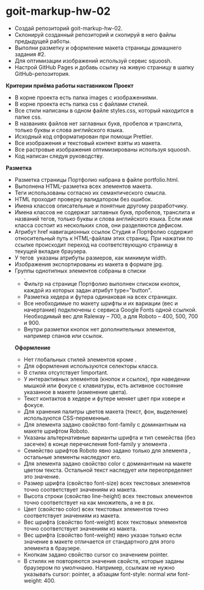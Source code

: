 # goit-markup-hw-02

- Создай репозиторий goit-markup-hw-02.
- Склонируй созданный репозиторий и скопируй в него файлы предыдущей работы.
- Выполни разметку и оформление макета страницы домашнего задания #2.
- Для оптимизации изображений используй сервис squoosh.
- Настрой GitHub Pages и добавь ссылку на живую страницу в шапку GitHub-репозитория.

**Критерии приёма работы наставником**
**Проект**

- В корне проекта есть папка images с изображениями.
- В корне проекта есть папка css с файлами стилей.
- Все стили написаны в одном файле styles.css, который находится в папке css.
- В названиях файлов нет заглавных букв, пробелов и транслита, только буквы и слова английского языка.
- Исходный код отформатирован при помощи Prettier.
- Все изображения и текстовый контент взяты из макета.
- Все растровые изображения оптимизированы используя squoosh.
- Код написан следуя руководству.

**Разметка**

- Разметка страницы Портфолио набрана в файле portfolio.html.
- Выполнена HTML-разметка всех элементов макета.
- Теги использованы согласно их семантического смысла.
- HTML проходит проверку валидатором без ошибок.
- Имена классов описательные и понятные другому разработчику.
- Имена классов не содержат заглавных букв, пробелов, транслита и названий тегов, только буквы и слова английского языка. Если имя класса состоит из нескольких слов, они разделяются дефисом.
- Атрибут href навигационных ссылок Студия и Портфолио содержит относительный путь к HTML-файлам этих страниц. При нажатии по ссылке происходит переход на соответствующую страницу в текущей вкладке браузера.
- У тегов <img> указаны атрибуты размеров, как минимум width.
- Изображения экспортированы из макета в формате jpg.
- Группы однотипных элементов собраны в списки <ul>.
- Фильтр на странице Портфолио выполнен списком кнопок, каждой из которых задан атрибут type="button".
- Разметка хедера и футера одинаковая на всех страницах.
- Все необходимые по макету шрифты и их вариации (вес и начертание) подключены с сервиса Google Fonts одной ссылкой. Необходимый вес для Raleway – 700, а для Roboto – 400, 500, 700 и 900.
- Внутри разметки кнопок нет дополнительных элементов, например спанов или ссылок.

**Оформление**

- Нет глобальных стилей элементов кроме <body>.
- Для оформления используются селекторы класса.
- В стилях отсутствует !important.
- У интерактивных элементов (кнопок и ссылок), при наведении мышкой или фокусе с клавиатуры, есть активное состояние указанное в макете (изменение цвета).
- Текст контактов в хедере и футере меняет цвет при ховере и фокусе.
- Для хранения палитры цветов макета (текст, фон, выделение) используются CSS-переменные.
- Для элемента <body> задано свойство font-family с доминантным на макете шрифтом Roboto.
- Указаны альтернативные варианты шрифта и тип семейства (без засечек) в конце перечисления font-family у элемента <body>.
- Семейство шрифтов Roboto явно задано только для элемента <body>, остальные элементы наследуют его.
- Для элемента <body> задано свойство color с доминантным на макете цветом текста. Остальной текст наследует или переопределяет это значение.
- Размер шрифта (свойство font-size) всех текстовых элементов точно соответствует значениям из макета.
- Высота строки (свойство line-height) всех текстовых элементов точно соответствует на как множитель, а не в px.
- Цвет (свойство color) всех текстовых элементов точно соответствует значениям из макета.
- Вес шрифта (свойство font-weight) всех текстовых элементов точно соответствует значениям из макета.
- Вес шрифта (свойство font-weight) явно указан только если значение в макете отличается от стандартного для этого элемента в браузере.
- Кнопкам задано свойство cursor со значением pointer.
- В стилях не повторяются значения свойств, которые заданы браузером по умолчнаию. Например, ссылкам не нужно указывать cursor: pointer, а абзацам font-style: normal или font-weight: 400.
